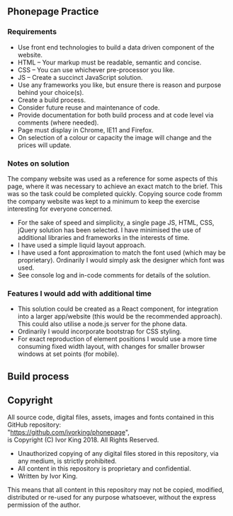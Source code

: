 ## Phonepage Practice

### Requirements
* Use front end technologies to build a data driven component of the website.
* HTML – Your markup must be readable, semantic and concise.
* CSS – You can use whichever pre-processor you like.
* JS – Create a succinct JavaScript solution.
* Use any frameworks you like, but ensure there is reason and purpose behind your choice(s).
* Create a build process.
* Consider future reuse and maintenance of code.
* Provide documentation for both build process and at code level via comments (where needed).
* Page must display in Chrome, IE11 and Firefox.
* On selection of a colour or capacity the image will change and the prices will update.

### Notes on solution

The company website was used as a reference for some aspects of this page, where it was necessary to achieve an exact match to the brief. This was so the task could be completed quickly. Copying source code fromm the company website was kept to a minimum to keep the exercise interesting for everyone concerned.

* For the sake of speed and simplicity, a single page JS, HTML, CSS, jQuery solution has been selected. I have minimised the use of additional libraries and frameworks in the interests of time.
* I have used a simple liquid layout approach.
* I have used a font approximation to match the font used (which may be proprietary). Ordinarily I would simply ask the designer which font was used.
* See console log and in-code comments for details of the solution.

### Features I would add with additional time
* This solution could be created as a React component, for integration into a larger app/website (this would be the recommended approach). This could also utilise a node.js server for the phone data.
* Ordinarily I would incorporate bootstrap for CSS styling.
* For exact reproduction of element positions I would use a more time consuming fixed width layout, with changes for smaller browser windows at set points (for mobile).

## Build process

## Copyright

All source code, digital files, assets, images and fonts contained in this GitHub repository:  
"https://github.com/ivorking/phonepage",  
is Copyright (C) Ivor King 2018. All Rights Reserved.
 * Unauthorized copying of any digital files stored in this repository, via any medium, is strictly prohibited.
 * All content in this repository is proprietary and confidential.
 * Written by Ivor King.

This means that all content in this repository may not be copied, modified, distributed or re-used for any purpose whatsoever, without the express permission of the author.

